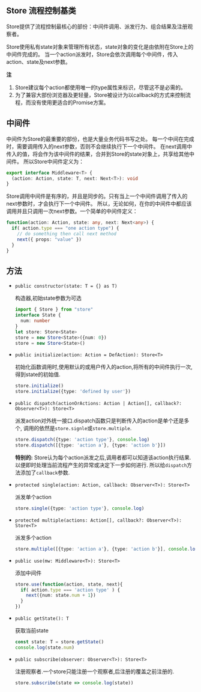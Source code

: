 ## Store 流程控制基类
Store提供了流程控制最核心的部份：中间件调用、派发行为、组合结果及注册观察者。

Store使用私有state对象来管理所有状态，state对象的变化是由依附在Store上的中间件完成的。
当一个action派发时，Store会依次调用每个中间件，传入action、state及next参数。

**注**
1. Store建议每个action都使用唯一的type属性来标识，尽管这不是必需的。
2. 为了兼容大部份浏览器及更轻量，Store被设计为以callback的方式来控制流程，而没有使用更适合的Promise方案。

## 中间件
中间件为Store的最重要的部份，也是大量业务代码书写之处。
每一个中间在完成时，需要调用传入的next参数，否则不会继续执行下一个中间件。
在next调用中传入的值，将会作为该中间件的结果，合并到Store的state对象上，共享给其他中间件。
所以Store中间件定义为：
```ts
export interface Middleware<T> {
  (action: Action, state: T, next: Next<T>): void
}
```
Store调用中间件是有序的，并且是同步的。只有当上一个中间件调用了传入的next参数时，才会执行下一个中间件。
所以，无论如何，在你的中间件中都应该调用并且只调用一次next参数。一个简单的中间件定义：
```ts
function(action: Action, state: any, next: Next<any>) {
  if( action.type === "one action type") {
    // do something then call next method
    next({ props: "value" })
  }
}
```

## 方法
+ `public constructor(state: T = {} as T)`

  构造器,初始state参数为可选
  ```ts
  import { Store } from "store"
  interface State {
    num: number
  }
  let store: Store<State>
  store = new Store<State>({num: 0})
  store = new Store<State>()
  ```

+ `public initialize(action: Action = DefAction): Store<T>`

  初始化函数调用时,使用默认的或用户传入的action,将所有的中间件执行一次,得到state的初始值.
  ```ts
  store.initialize()
  store.initialize({type: 'defined by user'})
  ```

+ `public dispatch(actionOrActions: Action | Action[], callback?: Observer<T>): Store<T>`

  派发action对外统一接口.dispatch函数只是判断传入的action是单个还是多个,
  调用的依然是`store.signle`或`store.multiple`.
  ```ts
  store.dispatch({type: 'action type'}, console.log)
  store.dispatch([{type: 'action a'}, {type: 'action b'}])
  ```
  **特别的:** Store认为每个action派发之后,调用者都可以知道该action执行结果.
  以便即时处理当前流程产生的异常或决定下一步如何进行.
  所以给`dispatch`方法添加了`callback`参数.

+ `protected single(action: Action, callback: Observer<T>): Store<T>`

  派发单个action
  ```ts
  store.single({type: 'action type'}, console.log)
  ```

+ `protected multiple(actions: Action[], callback?: Observer<T>): Store<T>`

  派发多个action
  ```ts
  store.multiple([{type: 'action a'}, {type: 'action b'}], console.log)
  ```

+ `public use(mw: Middleware<T>): Store<T>`

  添加中间件
  ```ts
  store.use(function(action, state, next){
    if( action.type === 'action type' ) {
      next({num: state.num + 1})
    }
  })
  ```

+ `public getState(): T`

  获取当前state
  ```ts
  const state: T = store.getState()
  console.log(state.num)
  ```

+ `public subscribe(observer: Observer<T>): Store<T>`

  注册观察者.一个store只能注册一个观察者,后注册的覆盖之前注册的.
  ```ts
  store.subscribe(state => console.log(state))
  ```
